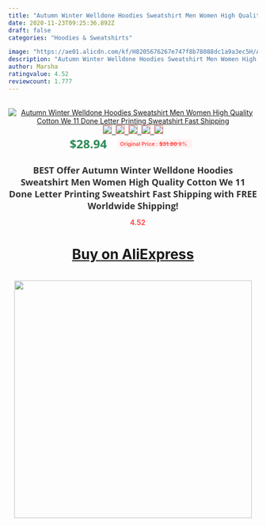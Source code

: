 ```yaml
---
title: "Autumn Winter Welldone Hoodies Sweatshirt Men Women High Quality Cotton We 11 Done Letter Printing Sweatshirt Fast Shipping"
date: 2020-11-23T09:25:36.892Z
draft: false
categories: "Hoodies & Sweatshirts"

image: "https://ae01.alicdn.com/kf/H8205676267e747f8b78088dc1a9a3ec5H/Autumn-Winter-Welldone-Hoodies-Sweatshirt-Men-Women-High-Quality-Cotton-We-11-Done-Letter-Printing-Sweatshirt.jpg"
description: "Autumn Winter Welldone Hoodies Sweatshirt Men Women High Quality Cotton We 11 Done Letter Printing Sweatshirt Fast Shipping"
author: Marsha
ratingvalue: 4.52
reviewcount: 1.777
---
```

<br>
<div style="text-align: center;">
<a href="https://s.click.aliexpress.com/e/_9vvZsD" target="_blank" rel="nofollow noopener noreferrer"><img alt="Autumn Winter Welldone Hoodies Sweatshirt Men Women High Quality Cotton We 11 Done Letter Printing Sweatshirt Fast Shipping" class="magnifier-image" src="https://ae01.alicdn.com/kf/H8205676267e747f8b78088dc1a9a3ec5H/Autumn-Winter-Welldone-Hoodies-Sweatshirt-Men-Women-High-Quality-Cotton-We-11-Done-Letter-Printing-Sweatshirt.jpg_640x640.jpg">
<br>
<img style="border:1px solid salmon" src="https://ae01.alicdn.com/kf/H8205676267e747f8b78088dc1a9a3ec5H/Autumn-Winter-Welldone-Hoodies-Sweatshirt-Men-Women-High-Quality-Cotton-We-11-Done-Letter-Printing-Sweatshirt.jpg_120x120.jpg">&nbsp;&nbsp;<img style="border:1px solid salmon" src="https://ae01.alicdn.com/kf/H3e7e520cd7d84ca49f6392729fd3805cV/Autumn-Winter-Welldone-Hoodies-Sweatshirt-Men-Women-High-Quality-Cotton-We-11-Done-Letter-Printing-Sweatshirt.jpg_120x120.jpg">&nbsp;&nbsp;<img style="border:1px solid salmon" src="https://ae01.alicdn.com/kf/H74e169afdfb140c68afa0262026cee29Z/Autumn-Winter-Welldone-Hoodies-Sweatshirt-Men-Women-High-Quality-Cotton-We-11-Done-Letter-Printing-Sweatshirt.jpg_120x120.jpg">&nbsp;&nbsp;<img style="border:1px solid salmon" src="https://ae01.alicdn.com/kf/Hc6ad6ac4cf24462aa78321793d527f63u/Autumn-Winter-Welldone-Hoodies-Sweatshirt-Men-Women-High-Quality-Cotton-We-11-Done-Letter-Printing-Sweatshirt.jpg_120x120.jpg">&nbsp;&nbsp;<img style="border:1px solid salmon" src="https://ae01.alicdn.com/kf/He629c39bddda44fda1526815a0a65db6s/Autumn-Winter-Welldone-Hoodies-Sweatshirt-Men-Women-High-Quality-Cotton-We-11-Done-Letter-Printing-Sweatshirt.jpg_120x120.jpg"></a></div><br0>
<div style="text-align: center;"><span style="background-color: white; border: 0px; box-sizing: border-box; color: seagreen; display: inline-block; font-family: &quot;open sans&quot; , &quot;arial&quot; , &quot;helvetica&quot; , sans-serif , &quot;heiti&quot;; font-size: 24px; font-stretch: inherit; font-weight: 700; line-height: inherit; margin: 0px 10px 0px 0px; padding: 0px; vertical-align: middle;">$28.94 </span>
<span style="background: rgb(255 , 241 , 241); border-radius: 3px; border: 0px; box-sizing: border-box; color: #ff4747; display: inline-block; font-family: inherit; font-size: 12px; font-stretch: inherit; font-style: inherit; font-variant: inherit; font-weight: 600; line-height: inherit; margin: 0px; padding: 2px 5px; transform: scale(0.9); vertical-align: middle;">Original Price : <b style="text-decoration: line-through;">$31.80 </b> 9%&nbsp;&nbsp;</span></div>
<h1 style="color: #333333; display: inline-block; font-family: &quot;open sans&quot; , &quot;arial&quot; , &quot;helvetica&quot; , sans-serif , &quot;heiti&quot;; font-size: 18px; font-stretch: inherit; font-weight: 700; text-align: center;">BEST Offer Autumn Winter Welldone Hoodies Sweatshirt Men Women High Quality Cotton We 11 Done Letter Printing Sweatshirt Fast Shipping with FREE Worldwide Shipping!</h1>
<div style="color: #ff4747; text-align: center;">
<img src="https://4.bp.blogspot.com/-M0ZcTcb-5uY/XleCXlxnR4I/AAAAAAAAAEc/OrjgMkXV1oMQFaCRZj5HQwOCBcu3w1FegCPcBGAYYCw/s1600/star.png" style="height: 15px;">&nbsp;<b>4.52</b></div>
<div class="button_cont" align="center"><a class="buynow_a" href="https://s.click.aliexpress.com/e/_9vvZsD" target="_blank" rel="nofollow noopener noreferrer"><H1>Buy on AliExpress</H1></a></div><br>
<div class="separator" style="clear: both; text-align: center;">
<img src="https://lh3.googleusercontent.com/-pTy5HemUv9M/XlePHvY0dAI/AAAAAAAAAE4/0nX5iRUoIWY8eMW9Dpxeirr157OZliDIgCLcBGAsYHQ/s1600/badge.gif" width="480">
</div>
